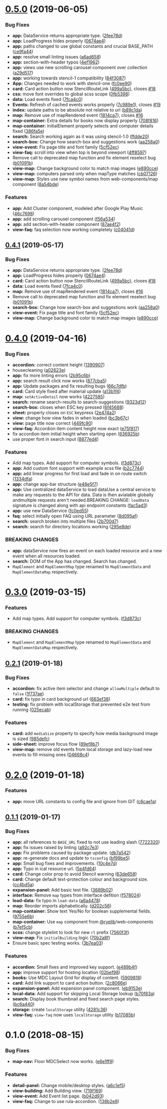 # [0.5.0](https://github.com/ryersonlibrary/building-info-system/compare/v0.4.0...v0.5.0) (2019-06-05)


### Bug Fixes

* **app:** DataService returns appropriate type. ([2fee78d](https://github.com/ryersonlibrary/building-info-system/commit/2fee78d))
* **app:** LoadProgress hides properly ([0674ae4](https://github.com/ryersonlibrary/building-info-system/commit/0674ae4))
* **app:** paths changed to use global constants and crucial BASE_PATH ([ce9fa44](https://github.com/ryersonlibrary/building-info-system/commit/ce9fa44))
* **app:** resolve small linting issues ([a6ad658](https://github.com/ryersonlibrary/building-info-system/commit/a6ad658))
* **app:** section-with-header typos ([4ef1962](https://github.com/ryersonlibrary/building-info-system/commit/4ef1962))
* **app:** views use new scrolling carousel component over collection ([a29d517](https://github.com/ryersonlibrary/building-info-system/commit/a29d517))
* **app:** working towards stencil-1 compatibility ([84f3087](https://github.com/ryersonlibrary/building-info-system/commit/84f3087))
* **App:** Changes needed to work with stencil-one ([fc0ee90](https://github.com/ryersonlibrary/building-info-system/commit/fc0ee90))
* **card:** Card action button now StencilRouteLink ([499a5bc](https://github.com/ryersonlibrary/building-info-system/commit/499a5bc)), closes [#18](https://github.com/ryersonlibrary/building-info-system/issues/18)
* **css:** move font overrides to global scss scope ([0fb5398](https://github.com/ryersonlibrary/building-info-system/commit/0fb5398))
* **data:** Load events fixed ([7fca4c0](https://github.com/ryersonlibrary/building-info-system/commit/7fca4c0))
* **Events:** Refresh of cached events works properly ([7c989e1](https://github.com/ryersonlibrary/building-info-system/commit/7c989e1)), closes [#19](https://github.com/ryersonlibrary/building-info-system/issues/19)
* **index:** update paths to be absolute not relative to url ([b89c1da](https://github.com/ryersonlibrary/building-info-system/commit/b89c1da))
* **map:** Remove use of mapRendered event ([1814ca7](https://github.com/ryersonlibrary/building-info-system/commit/1814ca7)), closes [#16](https://github.com/ryersonlibrary/building-info-system/issues/16)
* **map-container:** Extra details for books now display properly ([708f816](https://github.com/ryersonlibrary/building-info-system/commit/708f816))
* **map-container:** initialElement properly selects and computer details fixed ([386fa5e](https://github.com/ryersonlibrary/building-info-system/commit/386fa5e))
* **search:** Search working again as it was using stencil-1.0 ([ffdde20](https://github.com/ryersonlibrary/building-info-system/commit/ffdde20))
* **search-box:** Change how search-box and suggestions work ([aa258a0](https://github.com/ryersonlibrary/building-info-system/commit/aa258a0))
* **view-event:** Fix page title and font family ([5cf52ec](https://github.com/ryersonlibrary/building-info-system/commit/5cf52ec))
* **view-faq:** scroll into view when top is beyond viewport ([4ff8597](https://github.com/ryersonlibrary/building-info-system/commit/4ff8597))
* Remove call to deprecated map function and fix element reselect bug ([b01091b](https://github.com/ryersonlibrary/building-info-system/commit/b01091b))
* **view-map:** Change background color to match map images ([e890cce](https://github.com/ryersonlibrary/building-info-system/commit/e890cce))
* **view-map:** computers parsed only when mapType matches ([cb07126](https://github.com/ryersonlibrary/building-info-system/commit/cb07126))
* **view-map:** Styles use new symbol names from web-components/map component ([8a54bde](https://github.com/ryersonlibrary/building-info-system/commit/8a54bde))


### Features

* **app:** Add Cluster component, modeled after Google Play Music ([46c7698](https://github.com/ryersonlibrary/building-info-system/commit/46c7698))
* **app:** add scrolling carousel component ([f56a534](https://github.com/ryersonlibrary/building-info-system/commit/f56a534))
* **app:** add section-with-header component ([87ae4f2](https://github.com/ryersonlibrary/building-info-system/commit/87ae4f2))
* **view-faq:** faq selection now working completely ([c04041d](https://github.com/ryersonlibrary/building-info-system/commit/c04041d))



## [0.4.1](https://github.com/ryersonlibrary/building-info-system/compare/v0.4.0...v0.4.1) (2019-05-17)


### Bug Fixes

* **app:** DataService returns appropriate type. ([2fee78d](https://github.com/ryersonlibrary/building-info-system/commit/2fee78d))
* **app:** LoadProgress hides properly ([0674ae4](https://github.com/ryersonlibrary/building-info-system/commit/0674ae4))
* **card:** Card action button now StencilRouteLink ([499a5bc](https://github.com/ryersonlibrary/building-info-system/commit/499a5bc)), closes [#18](https://github.com/ryersonlibrary/building-info-system/issues/18)
* **data:** Load events fixed ([7fca4c0](https://github.com/ryersonlibrary/building-info-system/commit/7fca4c0))
* **map:** Remove use of mapRendered event ([1814ca7](https://github.com/ryersonlibrary/building-info-system/commit/1814ca7)), closes [#16](https://github.com/ryersonlibrary/building-info-system/issues/16)
* Remove call to deprecated map function and fix element reselect bug ([b01091b](https://github.com/ryersonlibrary/building-info-system/commit/b01091b))
* **search-box:** Change how search-box and suggestions work ([aa258a0](https://github.com/ryersonlibrary/building-info-system/commit/aa258a0))
* **view-event:** Fix page title and font family ([5cf52ec](https://github.com/ryersonlibrary/building-info-system/commit/5cf52ec))
* **view-map:** Change background color to match map images ([e890cce](https://github.com/ryersonlibrary/building-info-system/commit/e890cce))



# [0.4.0](https://github.com/ryersonlibrary/building-info-system/compare/v0.2.1...v0.4.0) (2019-04-16)


### Bug Fixes

* **accordion:** correct content height ([1390907](https://github.com/ryersonlibrary/building-info-system/commit/1390907))
* housecleaning ([a02623e](https://github.com/ryersonlibrary/building-info-system/commit/a02623e))
* **app:** fix more linting errors ([2b95c6b](https://github.com/ryersonlibrary/building-info-system/commit/2b95c6b))
* **app:** search result click now works ([877cba5](https://github.com/ryersonlibrary/building-info-system/commit/877cba5))
* **app:** Update packages and fix resulting bugs ([66c7dfb](https://github.com/ryersonlibrary/building-info-system/commit/66c7dfb))
* **card:** Card style fixed after material update ([a13b1f4](https://github.com/ryersonlibrary/building-info-system/commit/a13b1f4))
* **map:** `setActiveDetail` now works ([4227585](https://github.com/ryersonlibrary/building-info-system/commit/4227585))
* **search:** rename search-results to search-suggestions ([9323d12](https://github.com/ryersonlibrary/building-info-system/commit/9323d12))
* **search-box:** closes when ESC key pressed ([6f45688](https://github.com/ryersonlibrary/building-info-system/commit/6f45688))
* **sheet:** properly closes on `ESC` keypress ([2e474a2](https://github.com/ryersonlibrary/building-info-system/commit/2e474a2))
* **view:** change how view fades in when loaded ([bc3b67c](https://github.com/ryersonlibrary/building-info-system/commit/bc3b67c))
* **view:** page title now correct ([449fc90](https://github.com/ryersonlibrary/building-info-system/commit/449fc90))
* **view-faq:** Accordion item content height now exact ([e75f817](https://github.com/ryersonlibrary/building-info-system/commit/e75f817))
* fix accordion item initial height when starting open ([636925b](https://github.com/ryersonlibrary/building-info-system/commit/636925b))
* use proper font in search input ([8877ed4](https://github.com/ryersonlibrary/building-info-system/commit/8877ed4))


### Features

* Add map types.  Add support for computer symbols. ([f3d873c](https://github.com/ryersonlibrary/building-info-system/commit/f3d873c))
* **app:** Add custom font support with example scss file ([b2c7744](https://github.com/ryersonlibrary/building-info-system/commit/b2c7744))
* **app:** add linear progress for first load and fade in on route switch ([1334dfa](https://github.com/ryersonlibrary/building-info-system/commit/1334dfa))
* **app:** change app-bar structure ([e48e5f7](https://github.com/ryersonlibrary/building-info-system/commit/e48e5f7))
* **app:** Use centralized dataService to load dataUse a central service to make any requests to the API for data.  Data is then avialable globally andmultiple requests aren't needed.BREAKING CHANGE: `loadData` signature is changed along with api endpoint constants ([fac5ad3](https://github.com/ryersonlibrary/building-info-system/commit/fac5ad3))
* **app:** use new DataService ([fc0ed55](https://github.com/ryersonlibrary/building-info-system/commit/fc0ed55))
* **faq:** select initially open FAQ using URL parameter ([8d095af](https://github.com/ryersonlibrary/building-info-system/commit/8d095af))
* **search:** search broken into multiple files ([2b700d7](https://github.com/ryersonlibrary/building-info-system/commit/2b700d7))
* **search:** search for directory locations working ([295e8de](https://github.com/ryersonlibrary/building-info-system/commit/295e8de))


### BREAKING CHANGES

* **app:** dataService now fires an event on each loaded resource and a new event when all
resources loaded.
* **search:** DOM of the App has changed.  Search has changed.
* `MapElement` and `MapElementMap` type renamed to `MapElementData` and
`MapElementDataMap` respectively.



# [0.3.0](https://github.com/ryersonlibrary/building-info-system/compare/v0.2.1...v0.3.0) (2019-03-15)


### Features

* Add map types.  Add support for computer symbols. ([f3d873c](https://github.com/ryersonlibrary/building-info-system/commit/f3d873c))


### BREAKING CHANGES

* `MapElement` and `MapElementMap` type renamed to `MapElementData` and
`MapElementDataMap` respectively.



## [0.2.1](https://github.com/ryersonlibrary/building-info-system/compare/v0.2.0...v0.2.1) (2019-01-18)


### Bug Fixes

* **accordion:** fix active item selector and change `allowMultiple` default to `false` ([1f737ae](https://github.com/ryersonlibrary/building-info-system/commit/1f737ae))
* **card:** fix typo in card background url ([663ef38](https://github.com/ryersonlibrary/building-info-system/commit/663ef38))
* **testing:** fix problem with localStorage that prevented e2e test from running ([025ecab](https://github.com/ryersonlibrary/building-info-system/commit/025ecab))


### Features

* **card:** add `mediaSize` property to specify how media background image is sized ([985defc](https://github.com/ryersonlibrary/building-info-system/commit/985defc))
* **side-sheet:** improve focus flow ([89ef8b7](https://github.com/ryersonlibrary/building-info-system/commit/89ef8b7))
* **view-map:** remove old events from local storage and lazy-load new events to fill missing ones ([04668c4](https://github.com/ryersonlibrary/building-info-system/commit/04668c4))



# [0.2.0](https://github.com/ryersonlibrary/building-info-system/compare/v0.1.1...v0.2.0) (2019-01-18)


### Features

* **app:** move URL constants to config file and ignore from GIT ([c6cae1a](https://github.com/ryersonlibrary/building-info-system/commit/c6cae1a))



## [0.1.1](https://github.com/ryersonlibrary/building-info-system/compare/v1.0.0...v0.1.1) (2019-01-17)


### Bug Fixes

* **app:** all references to `BASE_URL` fixed to not use leading slash ([7722320](https://github.com/ryersonlibrary/building-info-system/commit/7722320))
* **app:** fix issues raised by linting ([a92c7e3](https://github.com/ryersonlibrary/building-info-system/commit/a92c7e3))
* **app:** Fix problems caused by package update. ([db7a542](https://github.com/ryersonlibrary/building-info-system/commit/db7a542))
* **app:** re-generate docs and update to `tsconfig` ([bf99be5](https://github.com/ryersonlibrary/building-info-system/commit/bf99be5))
* **app:** Small bug fixes and improvements. ([10c4e7d](https://github.com/ryersonlibrary/building-info-system/commit/10c4e7d))
* **app:** Typo in ical resource url. ([5e4fd64](https://github.com/ryersonlibrary/building-info-system/commit/5e4fd64))
* **card:** Change color prop to avoid Stencil warning ([63de658](https://github.com/ryersonlibrary/building-info-system/commit/63de658))
* **card:** Change default text-protection colour and background size. ([cc4bd5a](https://github.com/ryersonlibrary/building-info-system/commit/cc4bd5a))
* **expansion-panel:** Add basic test file. ([3689b02](https://github.com/ryersonlibrary/building-info-system/commit/3689b02))
* **interface:** Remove `map` types from interface defition ([f578024](https://github.com/ryersonlibrary/building-info-system/commit/f578024))
* **load-data:** fix typo in `load-data` ([a6a4478](https://github.com/ryersonlibrary/building-info-system/commit/a6a4478))
* **map:** Reorder imports alphabetically. ([d202c56](https://github.com/ryersonlibrary/building-info-system/commit/d202c56))
* **map-container:** Show text Yes/No for boolean supplemental fields. ([9755e6b](https://github.com/ryersonlibrary/building-info-system/commit/9755e6b))
* **map-container:** Use `map` component from [@ryelib](https://github.com/ryelib)/web-components ([b7ef5cb](https://github.com/ryersonlibrary/building-info-system/commit/b7ef5cb))
* **scss:** change stylelint to look for new `rl` prefix ([7560f3f](https://github.com/ryersonlibrary/building-info-system/commit/7560f3f))
* **view-map:** Fix `initialBuilding` logic ([70b2a8f](https://github.com/ryersonlibrary/building-info-system/commit/70b2a8f))
* Ensure basic spec testing works. ([3b7ea03](https://github.com/ryersonlibrary/building-info-system/commit/3b7ea03))


### Features

* **accordion:** Small fixes and improved key support. ([e489b4f](https://github.com/ryersonlibrary/building-info-system/commit/e489b4f))
* **app:** improve support for hosting location ([02bef98](https://github.com/ryersonlibrary/building-info-system/commit/02bef98))
* **books:** Use MDC Layout Grid for display of content. ([5909818](https://github.com/ryersonlibrary/building-info-system/commit/5909818))
* **card:** Add link support to card action button. ([2c8066e](https://github.com/ryersonlibrary/building-info-system/commit/2c8066e))
* **expansion-panel:** Add expansion panel component. ([eb9153e](https://github.com/ryersonlibrary/building-info-system/commit/eb9153e))
* **local-data:** Add support for skipping Local Storage lookup ([b70f83a](https://github.com/ryersonlibrary/building-info-system/commit/b70f83a))
* **search:** Display book thumbnail and fixed search page styles. ([bc6a440](https://github.com/ryersonlibrary/building-info-system/commit/bc6a440))
* **storage:** create `localStorage` utility ([4281c36](https://github.com/ryersonlibrary/building-info-system/commit/4281c36))
* **view-faq:** `view-faq` now uses `localStorage` utility ([b17085b](https://github.com/ryersonlibrary/building-info-system/commit/b17085b))



<a name="0.1.0"></a>
# 0.1.0 (2018-08-15)


### Bug Fixes

* **map-nav:** Floor MDCSelect now works. ([e6e1ff9](https://github.com/ryersonlibrary/building-info-system/commit/e6e1ff9))


### Features

* **detail-panel:** Change mobile/desktop styles. ([a6c1ef5](https://github.com/ryersonlibrary/building-info-system/commit/a6c1ef5))
* **view-building:** Add Building view. ([719f169](https://github.com/ryersonlibrary/building-info-system/commit/719f169))
* **view-event:** Add Event list page. ([b042d93](https://github.com/ryersonlibrary/building-info-system/commit/b042d93))
* **view-faq:** Change to use rula-accordion. ([138b2e9](https://github.com/ryersonlibrary/building-info-system/commit/138b2e9))



